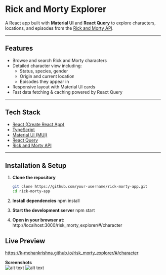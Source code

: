 # Rick and Morty Explorer

A React app built with **Material UI** and **React Query** to explore characters, locations, and episodes from the [Rick and Morty API](https://rickandmortyapi.com/).

---

## Features
- Browse and search Rick and Morty characters
- Detailed character view including:
  - Status, species, gender
  - Origin and current location
  - Episodes they appear in
- Responsive layout with Material UI cards
- Fast data fetching & caching powered by React Query

---

## Tech Stack
- [React (Create React App)](https://create-react-app.dev/)
- [TypeScript](https://www.typescriptlang.org/)
- [Material UI (MUI)](https://mui.com/)
- [React Query](https://tanstack.com/query/latest)
- [Rick and Morty API](https://rickandmortyapi.com/)

---

##  Installation & Setup

1. **Clone the repository**
   ```bash
   git clone https://github.com/your-username/rick-morty-app.git
   cd rick-morty-app

2. **Install dependencies**
   npm install

3. **Start the development server**
   npm start

4. **Open in your browser at:**
   http://localhost:3000/risk_morty_explorer/#/character

## Live Preview
   https://k-mohankrishna.github.io/risk_morty_explorer/#/character

**Screenshots**   
![alt text](Home.png)
![alt text](Details.png)

  
